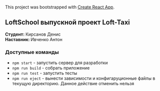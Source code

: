 This project was bootstrapped with [Create React App](https://github.com/facebook/create-react-app).

## LoftSchool выпускной проект Loft-Taxi

<b> Студент: </b>Кирсанов Денис<br>
<b> Наставник: </b>Ивченко Антон<br>

### Доступные команды

* `npm start` - запустить сервер для разработки
* `npm run build` - собрать приложение
* `npm run test` - запустить тесты
* `npm run eject` - вынести зависимости и конфигаруционные файлы в текущую директорию. Данное действие отменить нельзя  
